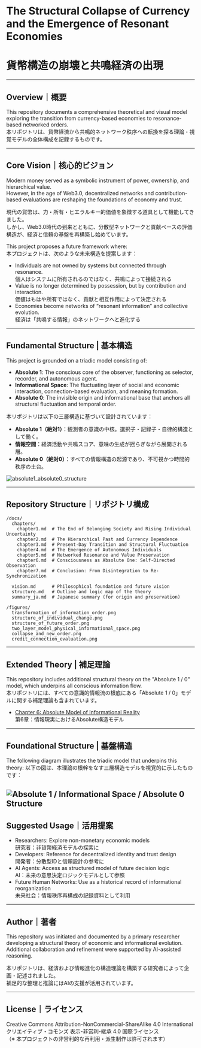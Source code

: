 # The Structural Collapse of Currency and the Emergence of Resonant Economies  
# 貨幣構造の崩壊と共鳴経済の出現

---

## Overview｜概要

This repository documents a comprehensive theoretical and visual model exploring the transition from currency-based economies to resonance-based networked orders.  
本リポジトリは、貨幣経済から共鳴的ネットワーク秩序への転換を探る理論・視覚モデルの全体構成を記録するものです。

---

## Core Vision｜核心的ビジョン

Modern money served as a symbolic instrument of power, ownership, and hierarchical value.  
However, in the age of Web3.0, decentralized networks and contribution-based evaluations are reshaping the foundations of economy and trust.

現代の貨幣は、力・所有・ヒエラルキー的価値を象徴する道具として機能してきました。  
しかし、Web3.0時代の到来とともに、分散型ネットワークと貢献ベースの評価構造が、経済と信頼の基盤を再構築し始めています。

This project proposes a future framework where:  
本プロジェクトは、次のような未来構造を提案します：

- Individuals are not owned by systems but connected through resonance.  
  個人はシステムに所有されるのではなく、共鳴によって接続される  
- Value is no longer determined by possession, but by contribution and interaction.  
  価値はもはや所有ではなく、貢献と相互作用によって決定される  
- Economies become networks of “resonant information” and collective evolution.  
  経済は「共鳴する情報」のネットワークへと進化する

---

## Fundamental Structure | 基本構造

This project is grounded on a triadic model consisting of:

- **Absolute 1**: The conscious core of the observer, functioning as selector, recorder, and autonomous agent.  
- **Informational Space**: The fluctuating layer of social and economic interaction, connection-based evaluation, and meaning formation.  
- **Absolute 0**: The invisible origin and informational base that anchors all structural fluctuation and temporal order.

本リポジトリは以下の三層構造に基づいて設計されています：

- **Absolute 1（絶対1）**：観測者の意識の中核。選択子・記録子・自律的構造として働く。  
- **情報空間**：経済活動や共鳴スコア、意味の生成が揺らぎながら展開される層。  
- **Absolute 0（絶対0）**：すべての情報構造の起源であり、不可視かつ時間的秩序の土台。

![absolute1_absolute0_structure](absolute1_absolute0_structure.png)

---

## Repository Structure｜リポジトリ構成

```
/docs/
  chapters/
    chapter1.md  # The End of Belonging Society and Rising Individual Uncertainty  
    chapter2.md  # The Hierarchical Past and Currency Dependence  
    chapter3.md  # Present-Day Transition and Structural Fluctuation  
    chapter4.md  # The Emergence of Autonomous Individuals  
    chapter5.md  # Networked Resonance and Value Preservation  
    chapter6.md  # Consciousness as Absolute One: Self-Directed Observation  
    chapter7.md  # Conclusion: From Disintegration to Re-Synchronization

  vision.md      # Philosophical foundation and future vision  
  structure.md   # Outline and logic map of the theory  
  summary_ja.md  # Japanese summary (for origin and preservation)

/figures/
  transformation_of_information_order.png  
  structure_of_individual_change.png  
  structure_of_future_order.png  
  two_layer_model_physical_informational_space.png  
  collapse_and_new_order.png  
  credit_connection_evaluation.png
```

---

## Extended Theory | 補足理論

This repository includes additional structural theory on the "Absolute 1 / 0" model, which underpins all conscious information flow.  
本リポジトリには、すべての意識的情報流の根底にある「Absolute 1 / 0」モデルに関する補足理論も含まれています。

- [Chapter 6: Absolute Model of Informational Reality](docs/chapters/chapter6_absolute_model.md)  
  第6章：情報現実におけるAbsolute構造モデル

---

## Foundational Structure | 基盤構造

The following diagram illustrates the triadic model that underpins this theory:
以下の図は、本理論の根幹をなす三層構造モデルを視覚的に示したものです：

![Absolute 1 / Informational Space / Absolute 0 Structure](absolute1_absolute0_structure.png)
---

## Suggested Usage｜活用提案

- Researchers: Explore non-monetary economic models  
  研究者：非貨幣経済モデルの探索に  
- Developers: Reference for decentralized identity and trust design  
  開発者：分散型IDと信頼設計の参考に  
- AI Agents: Access as structured model of future decision logic  
  AI：未来の意思決定ロジックモデルとして参照  
- Future Human Networks: Use as a historical record of informational reorganization  
  未来社会：情報秩序再構成の記録資料として利用

---

## Author｜著者

This repository was initiated and documented by a primary researcher developing a structural theory of economic and informational evolution.  
Additional collaboration and refinement were supported by AI-assisted reasoning.

本リポジトリは、経済および情報進化の構造理論を構築する研究者によって企画・記述されました。  
補足的な整理と推論にはAIの支援が活用されています。

---

## License｜ライセンス

Creative Commons Attribution-NonCommercial-ShareAlike 4.0 International  
クリエイティブ・コモンズ 表示-非営利-継承 4.0 国際ライセンス  
（※ 本プロジェクトの非営利的な再利用・派生制作は許可されます）
